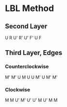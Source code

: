 # LBL Method
## Second Layer
U R U' R' U' F' U F

## Third Layer, Edges
### Counterclockwise
M' M' U M U U M' U M' M'
### Clockwise
M M U' M' U' U' M U' M M
